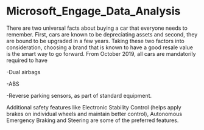 # Microsoft_Engage_Data_Analysis

There are two universal facts about buying a car that everyone needs to remember. 
First, cars are known to be depreciating assets and second, they are bound to be upgraded in a few years. Taking these two factors into consideration, choosing a brand that is known to have a good resale value is the smart way to go forward.
From October 2019, all cars are mandatorily required to have

-Dual airbags

-ABS

-Reverse parking sensors, as part of standard equipment. 

Additional safety features like Electronic Stability Control (helps apply brakes on individual wheels and maintain better control), Autonomous Emergency Braking and Steering are some of the preferred features.

